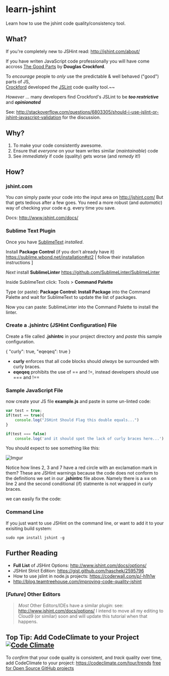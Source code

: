 learn-jshint
============

Learn how to use the jshint code quality/consistency tool.

## What?

If you're completely new to JSHint read: http://jshint.com/about/


If you have writen JavaScript code professionally you will have come accross 
[The Good Parts](http://javascript.crockford.com/) by **Douglas Crockford**.

To *encourage* people to *only* use the predictable & well behaved ("good")
parts of JS, <br />
[Crockford](https://github.com/douglascrockford) developed the
[JSLint](http://www.jslint.com/) code quality tool.~~

*However* ... many developers find Crockford's JSLint to be 
***too restrictive*** and ***opinionated*** 

See:
http://stackoverflow.com/questions/6803305/should-i-use-jslint-or-jshint-javascript-validation
for the discussion.


## Why?

1. To make your code consistently awesome.
2. Ensure that *everyone* on your team writes similar (*maintainable*) code
3. See *immediately* if code (quality) gets worse (and *remedy* it!)

## How?

### jshint.com

You *can* simply paste your code into the input area on http://jshint.com/
But that gets tedious after a few goes. You need a more robust (and
*automatic*) way of checking your code e.g. every time you save.

Docs: http://www.jshint.com/docs/


### Sublime Text Plugin

Once you have [SublimeText](http://www.sublimetext.com/) *installed*.

Install **Package Control** (if you don't already have it)
https://sublime.wbond.net/installation#st2
[ follow their installation instructions ]

*Next* install **SublimeLinter** 
https://github.com/SublimeLinter/SublimeLinter

Inside SublimeText click: Tools > **Command Palette**

Type (or paste): **Package Control: Install Package**
into the Command Palette and wait for SublimeText 
to update the list of packages.

Now you can paste: SublimeLinter into the 
Command Palette to install the linter.

### Create a .jshintrc (JSHint Configuration) File

Create a file called **.jshintrc** in your project directory
and *paste* this sample configuration.

{
  "curly": true,
  "eqeqeq": true
}

- **curly** enforces that all code blocks should *always* be 
surrounded with curly braces.
- **eqeqeq** prohibits the use of == and !=, 
instead developers should use === and !==

### Sample JavaScript File

now create your JS file **example.js** and paste in some un-linted code:

```javascript
var test = true;
if(test == true){
	console.log("JSHint Should Flag this double equals...")
}

if(test === false)
	console.log('and it should spot the lack of curly braces here...')
```

You should expect to see something like this:

![Imgur](http://i.imgur.com/NE1fEDq.png "JSHint warnings on lines 2,3 & 7")

Notice how lines 2, 3 and 7 have a red circle with an exclamation mark in them?
These are JSHint warnings because the code does not conform to the definitions 
we set in our **.jshintrc** file above. Namely there is a **==** on line 2
and the second conditional (if) statmente is not wrapped in curly braces.

we can easily fix the code:




### Command Line

If you just want to use JSHint on the command line,
or want to add it to your exisiting build system:

```
sudo npm install jshint -g
```

	

## Further Reading

- **Full List** of JSHint Options: http://www.jshint.com/docs/options/
- JSHint Strict Edition: https://gist.github.com/haschek/2595796
- How to use jslint in node.js projects: https://coderwall.com/p/-h1h1w
- http://blog.teamtreehouse.com/improving-code-quality-jshint


### [*Future*] Other Editors

> *Most* Other Editors/IDEs have a similar plugin: 
> see: http://www.jshint.com/docs/options/
> I intend to move all my editing to Cloud9 (or similar) soon
> and will update this tutorial when that happens.


## Top Tip: Add CodeClimate to your Project [![Code Climate](https://codeclimate.com/github/nelsonic/learn-jshint.png)](https://codeclimate.com/github/nelsonic/learn-jshint)

To *confirm* that your code quality is consistent, and *track* quality over time,
add CodeClimate to your project: https://codeclimate.com/tour/trends
[free for Open Source GitHub projects](https://codeclimate.com/github/signup)
